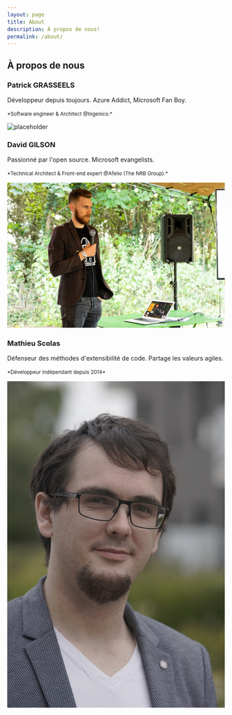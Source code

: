 ```yaml
---
layout: page
title: About
description: À propos de nous!
permalink: /about/
---
```


## À propos de nous

### Patrick GRASSEELS

Développeur depuis toujours.
Azure Addict, Microsoft Fan Boy.

<small>
*Software engineer & Architect @Ingenico.*
</small>

![placeholder](https://res.cloudinary.com/wetry/image/upload/v1567254611/wetry/about/48370796_10156575078393801_7019006602195763200_o_czvg64.jpg "Patrick GRASSEELS")

### David GILSON

Passionné par l'open source.
Microsoft evangelists.

<small>
*Technical Architect & Front-end expert @Afelio (The NRB Group).*
</small>

![placeholder](/images/gilsdav.jpg "David GILSON")

### Mathieu Scolas

Défenseur des méthodes d'extensibilité de code.
Partage les valeurs agiles.

<small>
    *Développeur indépendant depuis 2014*
</small>

![placeholder](/images/CraftLabIT/ProfilSmall.jpg "Mathieu Scolas")
